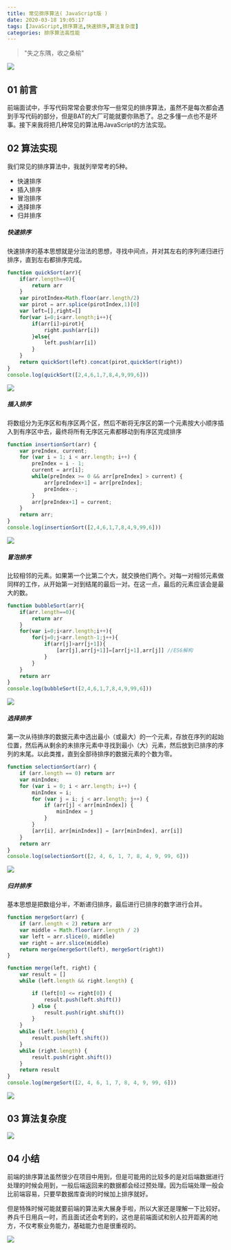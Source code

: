 ```yaml
---
title: 常见排序算法( JavaScript版 )
date: 2020-03-18 19:05:17
tags: [JavaScript,排序算法,快速排序,算法复杂度]
categories: 排序算法高性能
---
```



> "失之东隅，收之桑榆"

![](../common/1.gif)



## 01 前言



前端面试中，手写代码常常会要求你写一些常见的排序算法，虽然不是每次都会遇到手写代码的部分，但是BAT的大厂可能就要你熟悉了。总之多懂一点也不是坏事。接下来我将把几种常见的算法用JavaScript的方法实现。



## 02 算法实现



我们常见的排序算法中，我就列举常考的5种。

- 快速排序
- 插入排序
- 冒泡排序
- 选择排序
- 归并排序

##### **快速排序**

快速排序的基本思想就是分治法的思想，寻找中间点，并对其左右的序列递归进行排序，直到左右都排序完成。

```javascript
function quickSort(arr){
    if(arr.length==0){
        return arr
    }
    var pirotIndex=Math.floor(arr.length/2)
    var pirot = arr.splice(pirotIndex,1)[0]
    var left=[],right=[]
    for(var i=0;i<arr.length;i++){
        if(arr[i]>pirot){
            right.push(arr[i])
        }else{
            left.push(arr[i])
        }
    }
    return quickSort(left).concat(pirot,quickSort(right))
}
console.log(quickSort([2,4,6,1,7,8,4,9,99,6]))
```

![](./img/3.gif)

##### **插入排序**

将数组分为无序区和有序区两个区，然后不断将无序区的第一个元素按大小顺序插入到有序区中去，最终将所有无序区元素都移动到有序区完成排序

```javascript
function insertionSort(arr) {
    var preIndex, current;
    for (var i = 1; i < arr.length; i++) {
        preIndex = i - 1;
        current = arr[i];
        while(preIndex >= 0 && arr[preIndex] > current) {
            arr[preIndex+1] = arr[preIndex];
            preIndex--;
        }
        arr[preIndex+1] = current;
    }
    return arr;
}
console.log(insertionSort([2,4,6,1,7,8,4,9,99,6]))
```

![](./img/4.gif)



##### **冒泡排序**

比较相邻的元素。如果第一个比第二个大，就交换他们两个。对每一对相邻元素做同样的工作，从开始第一对到结尾的最后一对。在这一点，最后的元素应该会是最大的数。

```javascript
function bubbleSort(arr){
    if(arr.length==0){
        return arr
    }
    for(var i=0;i<arr.length;i++){
        for(j=0;j<arr.length-1;j++){
            if(arr[j]>arr[j+1]){
                [arr[j],arr[j+1]]=[arr[j+1],arr[j]] //ES6解构
            }
        }
    }
    return arr
}
console.log(bubbleSort([2,4,6,1,7,8,4,9,99,6]))
```

![](./img/5.gif)



##### **选择排序**

第一次从待排序的数据元素中选出最小（或最大）的一个元素，存放在序列的起始位置，然后再从剩余的未排序元素中寻找到最小（大）元素，然后放到已排序的序列的末尾。以此类推，直到全部待排序的数据元素的个数为零。

```javascript
function selectionSort(arr) {
    if (arr.length == 0) return arr
    var minIndex;
    for (var i = 0; i < arr.length; i++) {
        minIndex = i;
        for (var j = i; j < arr.length; j++) {
            if (arr[j] < arr[minIndex]) {
                minIndex = j
            }
        }
        [arr[i], arr[minIndex]] = [arr[minIndex], arr[i]]
    }
    return arr
}
console.log(selectionSort([2, 4, 6, 1, 7, 8, 4, 9, 99, 6]))
```

![](./img/6.gif)

##### **归并排序**

基本思想是把数组分半，不断递归排序，最后进行已排序的数字进行合并。

```javascript
function mergeSort(arr) {
    if (arr.length < 2) return arr
    var middle = Math.floor(arr.length / 2)
    var left = arr.slice(0, middle)
    var right = arr.slice(middle)
    return merge(mergeSort(left), mergeSort(right))
}

function merge(left, right) {
    var result = []
    while (left.length && right.length) {

        if (left[0] <= right[0]) {
            result.push(left.shift())
        } else {
            result.push(right.shift())
        }
    }
    while (left.length) {
        result.push(left.shift())
    }
    while (right.length) {
        result.push(right.shift())
    }
    return result
}
console.log(mergeSort([2, 4, 6, 1, 7, 8, 4, 9, 99, 6]))
```

![](./img/7.gif)



## 03 算法复杂度



![](./img/1.png)

## 04 小结



前端的排序算法虽然很少在项目中用到，但是可能用的比较多的是对后端数据进行处理的时候会用到，一般后端返回来的数据都会经过预处理。因为后端处理一般会比前端容易，只要早数据库查询的时候加上排序就好。

但是特殊时候可能就要前端的算法来大展身手啦，所以大家还是理解一下比较好。养兵千日用兵一时，而且面试还会考到的，这也是前端面试和别人拉开距离的地方，不仅考察业务能力，基础能力也是很重视的。



![](../common/2.gif)